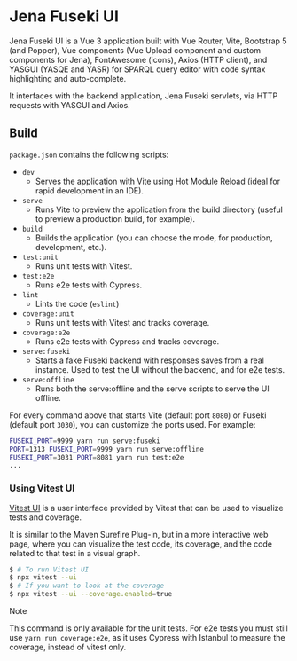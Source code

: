 # Jena Fuseki UI

Jena Fuseki UI is a Vue 3 application built with Vue Router, Vite, Bootstrap 5 (and Popper),
Vue components (Vue Upload component and custom components for Jena), FontAwesome (icons),
Axios (HTTP client), and YASGUI (YASQE and YASR) for SPARQL query editor with code syntax
highlighting and auto-complete.

It interfaces with the backend application, Jena Fuseki servlets, via HTTP requests with
YASGUI and Axios.

## Build

`package.json` contains the following scripts:

- `dev`
  - Serves the application with Vite using Hot Module Reload (ideal for rapid development in an IDE).
- `serve`
  - Runs Vite to preview the application from the build directory (useful to preview a production build, for example).
- `build`
  - Builds the application (you can choose the mode, for production, development, etc.).
- `test:unit`
  - Runs unit tests with Vitest.
- `test:e2e`
  - Runs e2e tests with Cypress.
- `lint`
  - Lints the code (`eslint`)
- `coverage:unit`
  - Runs unit tests with Vitest and tracks coverage.
- `coverage:e2e`
  - Runs e2e tests with Cypress and tracks coverage.
- `serve:fuseki`
  - Starts a fake Fuseki backend with responses saves from a real instance. Used to test the UI without the backend, and for e2e tests.
- `serve:offline`
  - Runs both the serve:offline and the serve scripts to serve the UI offline.

For every command above that starts Vite (default port `8080`) or Fuseki (default port `3030`), you
can customize the ports used. For example:

```bash
FUSEKI_PORT=9999 yarn run serve:fuseki
PORT=1313 FUSEKI_PORT=9999 yarn run serve:offline
FUSEKI_PORT=3031 PORT=8081 yarn run test:e2e
...
```

### Using Vitest UI

[Vitest UI](https://vitest.dev/guide/ui.html) is a user interface
provided by Vitest that can be used to visualize tests and coverage.

It is similar to the Maven Surefire Plug-in, but in a more interactive
web page, where you can visualize the test code, its coverage, and the
code related to that test in a visual graph.

```bash
$ # To run Vitest UI
$ npx vitest --ui
$ # If you want to look at the coverage
$ npx vitest --ui --coverage.enabled=true
```

> [!NOTE]
> This command is only available for the unit tests. For e2e tests
> you must still use `yarn run coverage:e2e`, as it uses Cypress
> with Istanbul to measure the coverage, instead of vitest only.

